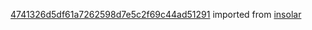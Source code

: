[4741326d5df61a7262598d7e5c2f69c44ad51291](https://github.com/insolar/insolar/commit/4741326d5df61a7262598d7e5c2f69c44ad51291) imported from [insolar](https://github.com/insolar/insolar)
